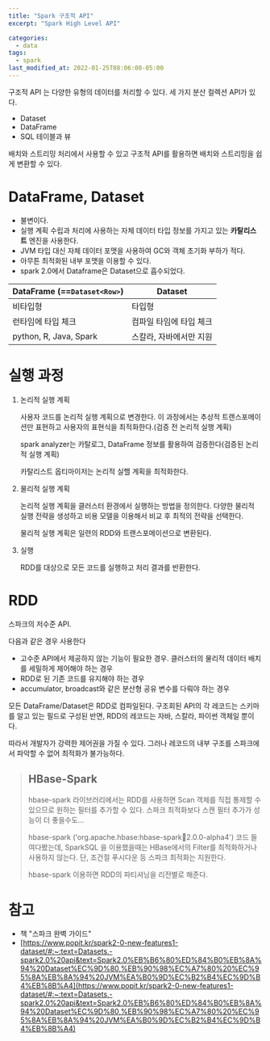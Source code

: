 ```yaml
---
title: "Spark 구조적 API"
excerpt: "Spark High Level API"

categories:
  - data
tags:
  - spark
last_modified_at: 2022-01-25T08:06:00-05:00
---
```


구조적 API 는 다양한 유형의 데이터를 처리할 수 있다. 세 가지 분산 컬렉션 API가 있다.
- Dataset
- DataFrame
- SQL 테이블과 뷰

배치와 스트리밍 처리에서 사용할 수 있고 구조적 API를 활용하면 배치와 스트리밍을 쉽게 변환할 수 있다.

# DataFrame, Dataset

- 불변이다.
- 실행 계획 수립과 처리에 사용하는 자체 데이터 타입 정보를 가지고 있는 **카탈리스트** 엔진을 사용한다.
- JVM 타입 대신 자체 데이터 포맷을 사용하여 GC와 객체 초기화 부하가 적다.
- 아무튼 최적화된 내부 포맷을 이용할 수 있다.
- spark 2.0에서 Dataframe은 Dataset으로 흡수되었다.

| DataFrame (==`Dataset<Row>`) | Dataset                 |
| ---------------------------- | ----------------------- |
| 비타입형                     | 타입형                  |
| 런타임에 타입 체크           | 컴파일 타임에 타입 체크 |
| python, R, Java, Spark       | 스칼라, 자바에서만 지원 |

# 실행 과정

1. 논리적 실행 계획
   
   사용자 코드를 논리적 실행 계획으로 변경한다. 이 과정에서는 추상적 트랜스포메이션만 표현하고 사용자의 표현식을 최적화한다.(검증 전 논리적 실행 계획)

   spark analyzer는 카탈로그, DataFrame 정보를 활용하여 검증한다(검증된 논리적 실행 계획)

   카탈리스트 옵티마이저는 논리적 실핼 계획을 최적화한다.

2. 물리적 실행 계획

   논리적 실행 계획을 클러스터 환경에서 실행하는 방법을 정의한다.
   다양한 물리적 실행 전략을 생성하고 비용 모델을 이용해서 비교 후 최적의 전략을 선택한다. 

   물리적 실행 계획은 일련의 RDD와 트랜스포메이션으로 변환된다.

3. 실행
   
   RDD를 대상으로 모든 코드를 실행하고 처리 결과를 반환한다.


# RDD

스파크의 저수준 API.

다음과 같은 경우 사용한다
- 고수준 API에서 제공하지 않는 기능이 필요한 경우. 클러스터의 물리적 데이터 배치를 세밀하게 제어해야 하는 경우
- RDD로 된 기존 코드를 유지해야 하는 경우
- accumulator, broadcast와 같은 분산형 공유 변수를 다뤄야 하는 경우

모든 DataFrame/Dataset은 RDD로 컴파일된다. 구조회된 API의 각 레코드는 스키마를 알고 있는 필드로 구성된 반면, RDD의 레코드는 자바, 스칼라, 파이썬 객체일 뿐이다.

따라서 개발자가 강력한 제어권을 가질 수 있다. 그러나 레코드의 내부 구조를 스파크에서 파악할 수 없어 최적화가 불가능하다.

> ## HBase-Spark
>
> hbase-spark 라이브러리에서는 RDD를 사용하면 Scan 객체를 직접 통제할 수 있으므로 원하는 필터를 추가할 수 있다. 스파크 최적화보다 스캔 필터 추가가 성능이 더 좋을수도...
>
> hbase-spark ('org.apache.hbase:hbase-spark:jar:2.0.0-alpha4') 코드 들여다봤는데, SparkSQL 을 이용했을때는 HBase에서의 Filter를 최적화하거나 사용하지 않는다. 단, 조건절 푸시다운 등 스파크 최적화는 지원한다.
>
> hbase-spark 이용하면 RDD의 파티셔닝을 리전별로 해준다.


# 참고

- 책 "스파크 완벽 가이드"
- [https://www.popit.kr/spark2-0-new-features1-dataset/#:~:text=Datasets,-spark2.0%20api&text=Spark2.0%EB%B6%80%ED%84%B0%EB%8A%94%20Dataset%EC%9D%80,%EB%90%98%EC%A7%80%20%EC%95%8A%EB%8A%94%20JVM%EA%B0%9D%EC%B2%B4%EC%9D%B4%EB%8B%A4](https://www.popit.kr/spark2-0-new-features1-dataset/#:~:text=Datasets,-spark2.0%20api&text=Spark2.0%EB%B6%80%ED%84%B0%EB%8A%94%20Dataset%EC%9D%80,%EB%90%98%EC%A7%80%20%EC%95%8A%EB%8A%94%20JVM%EA%B0%9D%EC%B2%B4%EC%9D%B4%EB%8B%A4)